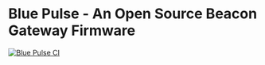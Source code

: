 # Blue Pulse - An Open Source Beacon Gateway Firmware

[![Blue Pulse CI](https://github.com/aungkhantmaw64/blue-pulse/actions/workflows/blue-pulse-ci.yml/badge.svg)](https://github.com/aungkhantmaw64/blue-pulse/actions)
